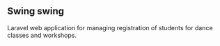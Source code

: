 ## Swing swing

Laravel web application for managing registration of students for dance classes and workshops.
